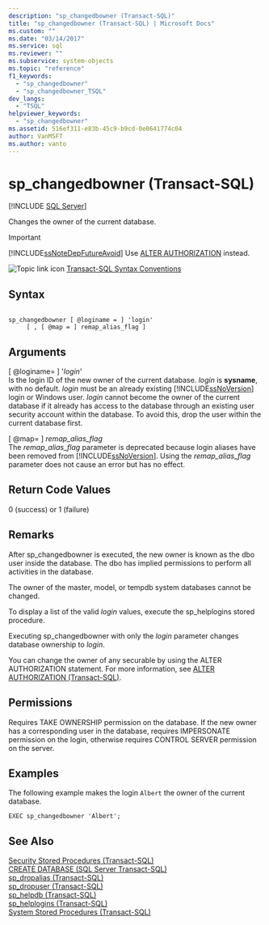 ```yaml
---
description: "sp_changedbowner (Transact-SQL)"
title: "sp_changedbowner (Transact-SQL) | Microsoft Docs"
ms.custom: ""
ms.date: "03/14/2017"
ms.service: sql
ms.reviewer: ""
ms.subservice: system-objects
ms.topic: "reference"
f1_keywords: 
  - "sp_changedbowner"
  - "sp_changedbowner_TSQL"
dev_langs: 
  - "TSQL"
helpviewer_keywords: 
  - "sp_changedbowner"
ms.assetid: 516ef311-e83b-45c9-b9cd-0e0641774c04
author: VanMSFT
ms.author: vanto
---
```

# sp_changedbowner (Transact-SQL)
[!INCLUDE [SQL Server](../../includes/applies-to-version/sqlserver.md)]

  Changes the owner of the current database.  
  
> [!IMPORTANT]  
>  [!INCLUDE[ssNoteDepFutureAvoid](../../includes/ssnotedepfutureavoid-md.md)] Use [ALTER AUTHORIZATION](../../t-sql/statements/alter-authorization-transact-sql.md) instead.  
  
 ![Topic link icon](../../database-engine/configure-windows/media/topic-link.gif "Topic link icon") [Transact-SQL Syntax Conventions](../../t-sql/language-elements/transact-sql-syntax-conventions-transact-sql.md)  
  
## Syntax  
  
```  
  
sp_changedbowner [ @loginame = ] 'login'  
     [ , [ @map = ] remap_alias_flag ]  
```  
  
## Arguments  
 [ @loginame= ] '*login*'  
 Is the login ID of the new owner of the current database. *login* is **sysname**, with no default. *login* must be an already existing [!INCLUDE[ssNoVersion](../../includes/ssnoversion-md.md)] login or Windows user. *login* cannot become the owner of the current database if it already has access to the database through an existing user security account within the database. To avoid this, drop the user within the current database first.  
  
 [ @map= ] *remap_alias_flag*  
 The *remap_alias_flag* parameter is deprecated because login aliases have been removed from [!INCLUDE[ssNoVersion](../../includes/ssnoversion-md.md)]. Using the *remap_alias_flag* parameter does not cause an error but has no effect.  
  
## Return Code Values  
 0 (success) or 1 (failure)  
  
## Remarks  
 After sp_changedbowner is executed, the new owner is known as the dbo user inside the database. The dbo has implied permissions to perform all activities in the database.  
  
 The owner of the master, model, or tempdb system databases cannot be changed.  
  
 To display a list of the valid *login* values, execute the sp_helplogins stored procedure.  
  
 Executing sp_changedbowner with only the *login* parameter changes database ownership to *login*.  
  
 You can change the owner of any securable by using the ALTER AUTHORIZATION statement. For more information, see [ALTER AUTHORIZATION &#40;Transact-SQL&#41;](../../t-sql/statements/alter-authorization-transact-sql.md).  
  
## Permissions  
 Requires TAKE OWNERSHIP permission on the database. If the new owner has a corresponding user in the database, requires IMPERSONATE permission on the login, otherwise requires CONTROL SERVER permission on the server.  
  
## Examples  
 The following example makes the login `Albert` the owner of the current database.  
  
```  
EXEC sp_changedbowner 'Albert';  
```  
  
## See Also  
 [Security Stored Procedures &#40;Transact-SQL&#41;](../../relational-databases/system-stored-procedures/security-stored-procedures-transact-sql.md)   
 [CREATE DATABASE &#40;SQL Server Transact-SQL&#41;](../../t-sql/statements/create-database-transact-sql.md)   
 [sp_dropalias &#40;Transact-SQL&#41;](./system-stored-procedures-transact-sql.md)   
 [sp_dropuser &#40;Transact-SQL&#41;](../../relational-databases/system-stored-procedures/sp-dropuser-transact-sql.md)   
 [sp_helpdb &#40;Transact-SQL&#41;](../../relational-databases/system-stored-procedures/sp-helpdb-transact-sql.md)   
 [sp_helplogins &#40;Transact-SQL&#41;](../../relational-databases/system-stored-procedures/sp-helplogins-transact-sql.md)   
 [System Stored Procedures &#40;Transact-SQL&#41;](../../relational-databases/system-stored-procedures/system-stored-procedures-transact-sql.md)  
  
